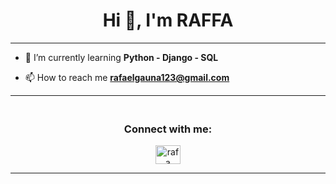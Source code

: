 <h1 align="center">Hi 👋, I'm RAFFA</h1>


<hr>

- 🌱 I’m currently learning **Python - Django - SQL**

- 📫 How to reach me **rafaelgauna123@gmail.com**
<hr>
<h3 align="center"><br>Connect with me:</h3>
<p align="center">
<a href=""></a>
<a href="https://www.linkedin.com/in/rafael-gauna-7859a8239/" target="blank"><img align="center" src="https://raw.githubusercontent.com/rahuldkjain/github-profile-readme-generator/master/src/images/icons/Social/linked-in-alt.svg" alt="rafa gauna" height="30" width="40" /></a>
</p>
<hr>





